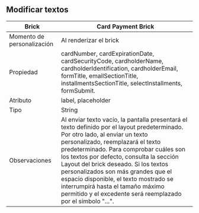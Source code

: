 ## Modificar textos

| Brick  | Card Payment Brick  |
| --- | --- |
| Momento de personalización  | Al renderizar el brick  |
| Propiedad  | cardNumber, cardExpirationDate, cardSecurityCode, cardholderName, cardholderIdentification, cardholderEmail, formTitle, emailSectionTitle, installmentsSectionTitle, selectInstallments, formSubmit.  |
| Atributo  | label, placeholder  |
| Tipo  | String  |
| Observaciones  | Al enviar texto vacío, la pantalla presentará el texto definido por el layout predeterminado. Por otro lado, al enviar un texto personalizado, reemplazará el texto predeterminado. Para comprobar cuáles son los textos por defecto, consulta la sección Layout del brick deseado.  Si los textos personalizados son más grandes que el espacio disponible, el texto mostrado se interrumpirá hasta el tamaño máximo permitido y el excedente será reemplazado por el símbolo "...".  |
